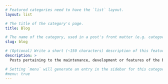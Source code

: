 ```yaml
---
# Featured categories need to have the `list` layout.
layout: list

# The title of the category's page.
title: Blog

# The name of the category, used in a post's front matter (e.g. category: <slug>).
slug: blog

# (Optional) Write a short (~150 characters) description of this featured category.
description: >
  Posts pertaining to the maintenance, development or features of the blog.

# Setting `menu` will generate an entry in the sidebar for this category.
#menu: true
---
```

